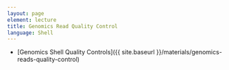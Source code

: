 ```yaml
---
layout: page
element: lecture
title: Genomics Read Quality Control                
language: Shell
---
```


* [Genomics Shell Quality Controls]({{ site.baseurl }}/materials/genomics-reads-quality-control)
